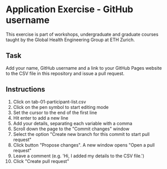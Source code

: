 # Application Exercise - GitHub username

This exercise is part of workshops, undergraduate and graduate courses taught by the Global Health Engineering Group at ETH Zurich. 

## Task 

Add your name, GitHub username and a link to your GitHub Pages website to the CSV file in this repository and issue a pull request.

## Instructions

1. Click on tab-01-participant-list.csv
2. Click on the pen symbol to start editing mode
3. Set the cursor to the end of the first line
4. Hit enter to add a new line
5. Add your details, separating each variable with a comma
6. Scroll down the page to the "Commit changes" window
7. Select the option "Create new branch for this commit to start pull request"
8. Click button "Propose changes". A new window opens "Open a pull request"
9. Leave a comment (e.g. 'Hi, I added my details to the CSV file.')
10. Click "Create pull request"
